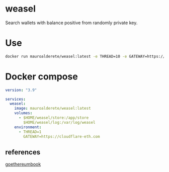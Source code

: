 # weasel
Search wallets with balance positive from randomly private key.

# Use

```sh
docker run mauroalderete/weasel:latest -e THREAD=10 -e GATEWAY=https://cloudflare-eth.com -v $HOME/weasel/store:/app/store -v $HOME/weasel/log:/var/log/weasel
```

# Docker compose

```yaml
version: "3.9"

services:
  weasel:
    image: mauroalderete/weasel:latest
    volumes:
      - $HOME/weasel/store:/app/store
        $HOME/weasel/log:/var/log/weasel
    environment:
      - THREAD=1
        GATEWAY=https://cloudflare-eth.com
```

## references

[goethereumbook](https://goethereumbook.org/en/)